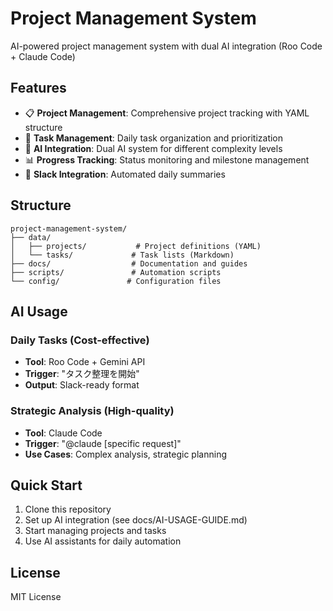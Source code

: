 # Project Management System

AI-powered project management system with dual AI integration (Roo Code + Claude Code)

## Features

- 📋 **Project Management**: Comprehensive project tracking with YAML structure
- 📅 **Task Management**: Daily task organization and prioritization  
- 🤖 **AI Integration**: Dual AI system for different complexity levels
- 📊 **Progress Tracking**: Status monitoring and milestone management
- 💬 **Slack Integration**: Automated daily summaries

## Structure

```
project-management-system/
├── data/
│   ├── projects/           # Project definitions (YAML)
│   └── tasks/             # Task lists (Markdown)
├── docs/                  # Documentation and guides
├── scripts/               # Automation scripts
└── config/               # Configuration files
```

## AI Usage

### Daily Tasks (Cost-effective)
- **Tool**: Roo Code + Gemini API
- **Trigger**: "タスク整理を開始"
- **Output**: Slack-ready format

### Strategic Analysis (High-quality)
- **Tool**: Claude Code
- **Trigger**: "@claude [specific request]"
- **Use Cases**: Complex analysis, strategic planning

## Quick Start

1. Clone this repository
2. Set up AI integration (see docs/AI-USAGE-GUIDE.md)
3. Start managing projects and tasks
4. Use AI assistants for daily automation

## License

MIT License
